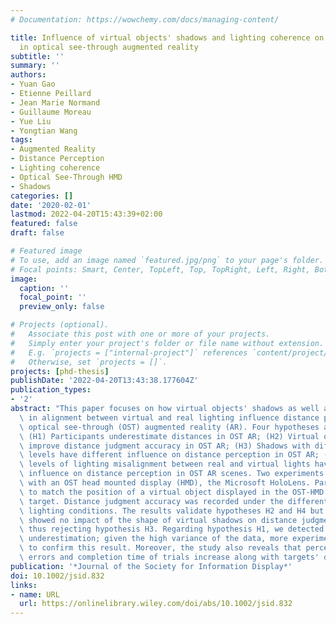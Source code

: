 ```yaml
---
# Documentation: https://wowchemy.com/docs/managing-content/

title: Influence of virtual objects' shadows and lighting coherence on distance perception
  in optical see-through augmented reality
subtitle: ''
summary: ''
authors:
- Yuan Gao
- Etienne Peillard
- Jean Marie Normand
- Guillaume Moreau
- Yue Liu
- Yongtian Wang
tags:
- Augmented Reality
- Distance Perception
- Lighting coherence
- Optical See-Through HMD
- Shadows
categories: []
date: '2020-02-01'
lastmod: 2022-04-20T15:43:39+02:00
featured: false
draft: false

# Featured image
# To use, add an image named `featured.jpg/png` to your page's folder.
# Focal points: Smart, Center, TopLeft, Top, TopRight, Left, Right, BottomLeft, Bottom, BottomRight.
image:
  caption: ''
  focal_point: ''
  preview_only: false

# Projects (optional).
#   Associate this post with one or more of your projects.
#   Simply enter your project's folder or file name without extension.
#   E.g. `projects = ["internal-project"]` references `content/project/deep-learning/index.md`.
#   Otherwise, set `projects = []`.
projects: [phd-thesis]
publishDate: '2022-04-20T13:43:38.177604Z'
publication_types:
- '2'
abstract: "This paper focuses on how virtual objects' shadows as well as differences\
  \ in alignment between virtual and real lighting influence distance perception in\
  \ optical see-through (OST) augmented reality (AR). Four hypotheses are proposed:\
  \ (H1) Participants underestimate distances in OST AR; (H2) Virtual objects' shadows\
  \ improve distance judgment accuracy in OST AR; (H3) Shadows with different realism\
  \ levels have different influence on distance perception in OST AR; (H4) Different\
  \ levels of lighting misalignment between real and virtual lights have different\
  \ influence on distance perception in OST AR scenes. Two experiments were designed\
  \ with an OST head mounted display (HMD), the Microsoft HoloLens. Participants had\
  \ to match the position of a virtual object displayed in the OST-HMD with a real\
  \ target. Distance judgment accuracy was recorded under the different shadows and\
  \ lighting conditions. The results validate hypotheses H2 and H4 but surprisingly\
  \ showed no impact of the shape of virtual shadows on distance judgment accuracy\
  \ thus rejecting hypothesis H3. Regarding hypothesis H1, we detected a trend toward\
  \ underestimation; given the high variance of the data, more experiments are needed\
  \ to confirm this result. Moreover, the study also reveals that perceived distance\
  \ errors and completion time of trials increase along with targets' distance."
publication: '*Journal of the Society for Information Display*'
doi: 10.1002/jsid.832
links:
- name: URL
  url: https://onlinelibrary.wiley.com/doi/abs/10.1002/jsid.832
---
```

